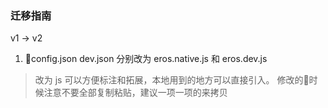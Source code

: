 ### 迁移指南
v1 -> v2
1. config.json dev.json 分别改为 eros.native.js 和 eros.dev.js
> 改为 js 可以方便标注和拓展，本地用到的地方可以直接引入。
修改的时候注意不要全部复制粘贴，建议一项一项的来拷贝